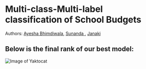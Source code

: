 # Multi-class-Multi-label classification of School Budgets
Authors: <a href="https://github.com/AYSH20">Ayesha Bhimdiwala</a>, <a href="https://github.com/suunni">Sunanda </a>, <a href="https://github.com/janumudvari">Janaki </a>

## Below is the final rank of our best model:
![Image of Yaktocat](https://github.com/AYSH20/education-reboot/images/screenshotScore.png)
